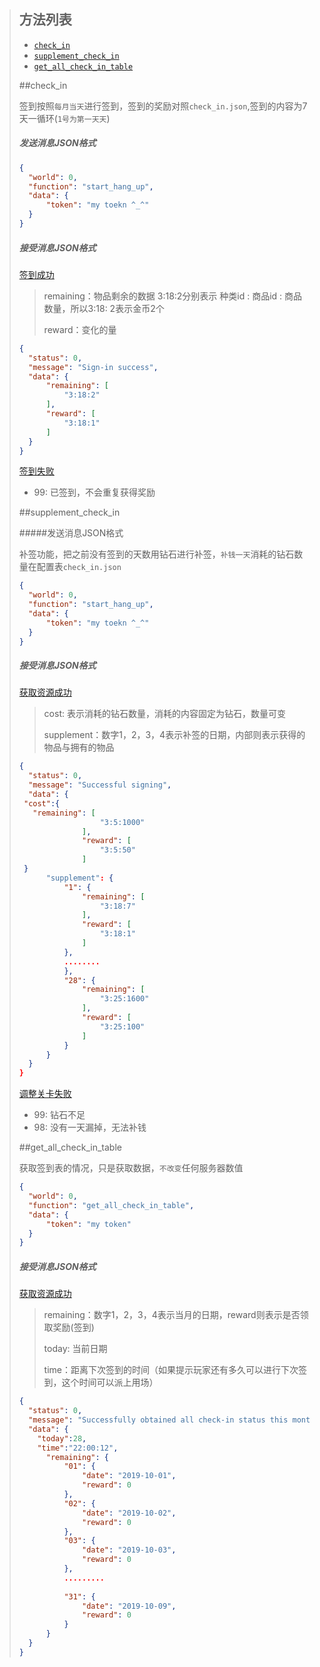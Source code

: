 > ## 方法列表
>
> * [`check_in`](##check_in)
> * [`supplement_check_in`](##supplement_check_in)
> * [`get_all_check_in_table`](##get_all_check_in_table)
>
> 
>
> ##check_in
>
> 签到按照`每月当天`进行签到，签到的奖励对照`check_in.json`,签到的内容为7天一循环(`1号为第一天天`)
>
> ##### 发送消息JSON格式
>
> ```json
> {
> 	"world": 0, 
> 	"function": "start_hang_up",
> 	"data": {
> 		"token": "my toekn ^_^"
> 	}
> }
> ```
>
> ##### 接受消息JSON格式
>
> [签到成功]()
>
> > remaining：物品剩余的数据 3:18:2分别表示 种类id : 商品id : 商品数量，所以3:18: 2表示金币2个
> >
> > reward：变化的量
>
> ```json
> {
> 	"status": 0,
> 	"message": "Sign-in success",
> 	"data": {
> 		"remaining": [
> 			"3:18:2"
> 		],
> 		"reward": [
> 			"3:18:1"
> 		]
> 	}
> } 
> ```
>
> [签到失败]()
>
> * 99: 已签到，不会重复获得奖励
>
> 
>
> 
>
> ##supplement_check_in
>
> #####发送消息JSON格式
>
> 补签功能，把之前没有签到的天数用钻石进行补签，`补钱一天`消耗的钻石数量在配置表`check_in.json`
>
> ```json
> {
> 	"world": 0, 
> 	"function": "start_hang_up",
> 	"data": {
> 		"token": "my toekn ^_^"
> 	}
> }
> ```
>
> ##### 接受消息JSON格式
>
> [获取资源成功]()
>
> > cost: 表示消耗的钻石数量，消耗的内容固定为钻石，数量可变
> >
> > supplement：数字1，2，3，4表示补签的日期，内部则表示获得的物品与拥有的物品
>
> ```json
> {
> 	"status": 0,
> 	"message": "Successful signing",
> 	"data": {
>  "cost":{
>    "remaining": [
> 					"3:5:1000"
> 				],
> 				"reward": [
> 					"3:5:50"
> 				]
>  }
> 		"supplement": {
> 			"1": {
> 				"remaining": [
> 					"3:18:7"
> 				],
> 				"reward": [
> 					"3:18:1"
> 				]
> 			},
> 			........
> 			},
> 			"28": {
> 				"remaining": [
> 					"3:25:1600"
> 				],
> 				"reward": [
> 					"3:25:100"
> 				]
> 			}
> 		}
> 	}
> }
> ```
>
> [调整关卡失败]()
>
> * 99: 钻石不足
> * 98: 没有一天漏掉，无法补钱
>
> 
>
> ##get_all_check_in_table
>
> 获取签到表的情况，只是获取数据，`不改变`任何服务器数值
>
> ```json
> {
> 	"world": 0,
> 	"function": "get_all_check_in_table",
> 	"data": {
> 		"token": "my token"
> 	}
> }
> ```
>
> ##### 接受消息JSON格式
>
> [获取资源成功]()
>
> > remaining：数字1，2，3，4表示当月的日期，reward则表示是否领取奖励(签到)
> >
> > today: 当前日期
> >
> > time：距离下次签到的时间（如果提示玩家还有多久可以进行下次签到，这个时间可以派上用场）
>
> ```json
> {
> 	"status": 0,
> 	"message": "Successfully obtained all check-in status this month",
> 	"data": {
>     "today":28,
>     "time":"22:00:12",
> 		"remaining": {
> 			"01": {
> 				"date": "2019-10-01",
> 				"reward": 0
> 			},
> 			"02": {
> 				"date": "2019-10-02",
> 				"reward": 0
> 			},
> 			"03": {
> 				"date": "2019-10-03",
> 				"reward": 0
> 			},
> 			.........
> 			
> 			"31": {
> 				"date": "2019-10-09",
> 				"reward": 0
> 			}
> 		}
> 	}
> }
> ```
>
